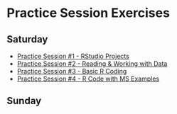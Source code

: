 # Practice Session Exercises

## Saturday

* [Practice Session #1 - RStudio Projects](https://github.com/ZenBrayn/asms-2021-r-shortcourse/tree/main/exercises/exercise_01)
* [Practice Session #2 - Reading & Working with Data](https://github.com/ZenBrayn/asms-2021-r-shortcourse/tree/main/exercises/exercise_02)
* [Practice Session #3 - Basic R Coding](https://github.com/ZenBrayn/asms-2021-r-shortcourse/blob/main/exercises/intro_to_r/04_exercises.R)
* [Practice Session #4 - R Code with MS Examples]()


## Sunday
